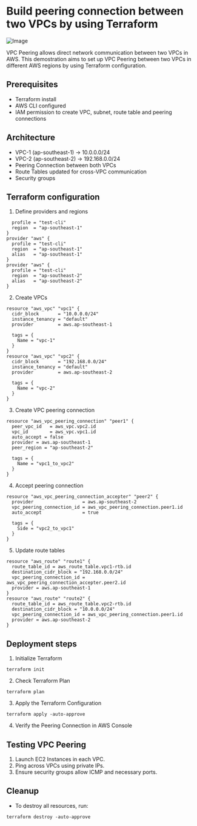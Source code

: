 
# Build peering connection between two VPCs by using Terraform

![Image](https://github.com/user-attachments/assets/47b5dee8-5a9b-400e-884b-c2a9b4a40158)

VPC Peering allows direct network communication between two VPCs in AWS. This demostration aims to set up VPC Peering between two VPCs in different AWS regions by using Terraform configuration.

## Prerequisites 
- Terraform install
- AWS CLI configured
- IAM permission to create VPC, subnet, route table and peering connections

## Architecture
- VPC-1 (ap-southeast-1) → 10.0.0.0/24
- VPC-2 (ap-southeast-2) → 192.168.0.0/24
- Peering Connection between both VPCs
- Route Tables updated for cross-VPC communication
- Security groups

## Terraform configuration
1. Define providers and regions
```provider "aws" {
  profile = "test-cli"
  region  = "ap-southeast-1"
}
provider "aws" {
  profile = "test-cli"
  region  = "ap-southeast-1"
  alias   = "ap-southeast-1"
}
provider "aws" {
  profile = "test-cli"
  region  = "ap-southeast-2"
  alias   = "ap-southeast-2"
}
```
2. Create VPCs
```
resource "aws_vpc" "vpc1" {
  cidr_block       = "10.0.0.0/24"
  instance_tenancy = "default"
  provider         = aws.ap-southeast-1

  tags = {
    Name = "vpc-1"
  }
}
resource "aws_vpc" "vpc2" {
  cidr_block       = "192.168.0.0/24"
  instance_tenancy = "default"
  provider         = aws.ap-southeast-2

  tags = {
    Name = "vpc-2"
  }
}

```

3. Create VPC peering connection
```
resource "aws_vpc_peering_connection" "peer1" {
  peer_vpc_id   = aws_vpc.vpc2.id
  vpc_id        = aws_vpc.vpc1.id
  auto_accept = false
  provider = aws.ap-southeast-1
  peer_region = "ap-southeast-2"

  tags = {
    Name = "vpc1_to_vpc2"
  }
}
```
4. Accept peering connection
```
resource "aws_vpc_peering_connection_accepter" "peer2" {
  provider                  = aws.ap-southeast-2
  vpc_peering_connection_id = aws_vpc_peering_connection.peer1.id
  auto_accept               = true

  tags = {
    Side = "vpc2_to_vpc1"
  }
}
```
5. Update route tables
```
resource "aws_route" "route1" {
  route_table_id = aws_route_table.vpc1-rtb.id
  destination_cidr_block = "192.168.0.0/24"
  vpc_peering_connection_id = aws_vpc_peering_connection_accepter.peer2.id
  provider = aws.ap-southeast-1
}
resource "aws_route" "route2" {
  route_table_id = aws_route_table.vpc2-rtb.id
  destination_cidr_block = "10.0.0.0/24"
  vpc_peering_connection_id = aws_vpc_peering_connection.peer1.id
  provider = aws.ap-southeast-2
}
```
## Deployment steps
1. Initialize Terraform
```
terraform init
```
2. Check Terraform Plan
```
terraform plan
```
3. Apply the Terraform Configuration
```
terraform apply -auto-approve
```
4. Verify the Peering Connection in AWS Console

## Testing VPC Peering

1. Launch EC2 Instances in each VPC.
2. Ping across VPCs using private IPs.
3. Ensure security groups allow ICMP and necessary ports.

## Cleanup
- To destroy all resources, run:
```
terraform destroy -auto-approve
```